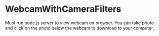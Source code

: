 # WebcamWithCameraFilters
Must run node.js server to view webcam on browser. You can take photo and click on the photo below the webcam to download to your computer.
